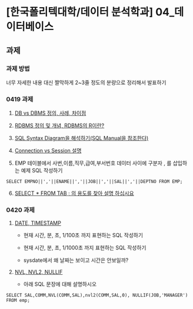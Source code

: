 # [한국폴리텍대학/데이터 분석학과] 04_데이터베이스


## 과제

### 과제 방법 

너무 자세한 내용 대신 짤막하게 2~3줄 정도의 분량으로 정리해서 발표하기 

### 0419 과제
1. [DB vs DBMS 정의, 사례, 차이점](https://github.com/hennylee/kopo-04-database/blob/main/post/2021-04-19-database-DB-DBMS.md)

2. [RDBMS 정의 및 개념, RDBMS의 R이란?](https://github.com/hennylee/kopo-04-database/blob/main/post/2021-04-19-database-RDBMS.md)

3. [SQL Syntax Diagram을 해석하기(SQL Manual을 참조한다)](https://github.com/hennylee/kopo-04-database/blob/main/post/2021-04-19-database-Syntax-Diagrams.md)

4. [Connection vs Session 설명](https://github.com/hennylee/kopo-04-database/blob/main/post/2021-04-19-database-Connection-Session.md)

5. EMP 테이블에서 사번,이름,직무,급여,부서번호 데이터 사이에 구분자 , 를 삽입하는 예제 SQL 작성하기

```
SELECT EMPNO||','||ENAME||','||JOB||','||SAL||','||DEPTNO FROM EMP;
````

6. [SELECT * FROM TAB ; 의 용도를 찾아 설명 하십시요](https://github.com/hennylee/kopo-04-database/blob/main/post/2021-04-19-database-TAB.md)


### 0420 과제

1. [DATE, TIMESTAMP](https://github.com/hennylee/kopo-04-database/blob/main/assignment/2021-04-20-database-sysdate.md)
    - 현재 시간, 분, 초, 1/100초 까지 표현하는 SQL 작성하기

    - 현재 시간, 분, 초, 1/1000초 까지 표현하는 SQL 작성하기

    - sysdate에서 왜 날짜는 보이고 시간은 안보일까?

2. [NVL, NVL2, NULLIF](https://github.com/hennylee/kopo-04-database/blob/main/assignment/2021-04-20-database-NULL.md)

    - 아래 SQL 문장에 대해 설명하시오

```
SELECT SAL,COMM,NVL(COMM,SAL),nvl2(COMM,SAL,0), NULLIF(JOB,'MANAGER') FROM emp;
```
